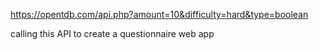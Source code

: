 https://opentdb.com/api.php?amount=10&difficulty=hard&type=boolean

calling this API to create a questionnaire web app